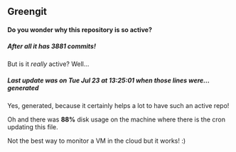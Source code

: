 ## Greengit

#### Do you wonder why this repository is so active?

##### After all it has 3881 commits!

But is it *really* active? Well...

##### Last update was on Tue Jul 23 at 13:25:01 when those lines were... generated

Yes, generated, because it certainly helps a lot to have such an active repo!

Oh and there was **88%** disk usage on the machine
where there is the cron updating this file.

Not the best way to monitor a VM in the cloud but it works! :)

